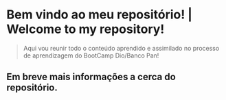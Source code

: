 # Bem vindo ao meu repositório! | Welcome to my repository!

> Aqui vou reunir todo o conteúdo aprendido e assimilado no processo de aprendizagem do BootCamp Dio/Banco Pan!


## Em breve mais informações a cerca do repositório.


